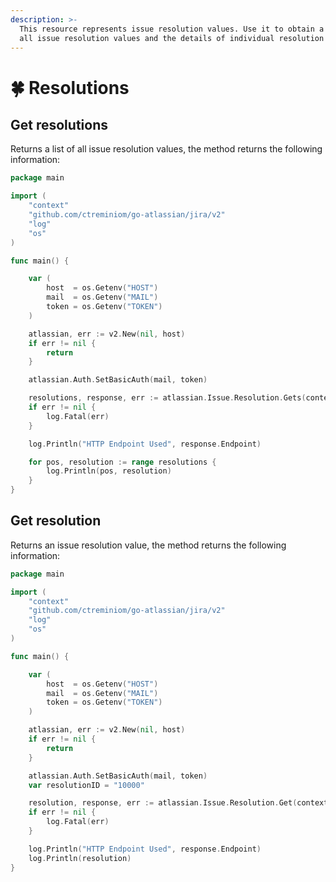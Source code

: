 ```yaml
---
description: >-
  This resource represents issue resolution values. Use it to obtain a list of
  all issue resolution values and the details of individual resolution values.
---
```


# 🍀 Resolutions

## Get resolutions

Returns a list of all issue resolution values, the method returns the following information:

```go
package main

import (
	"context"
	"github.com/ctreminiom/go-atlassian/jira/v2"
	"log"
	"os"
)

func main() {

	var (
		host  = os.Getenv("HOST")
		mail  = os.Getenv("MAIL")
		token = os.Getenv("TOKEN")
	)

	atlassian, err := v2.New(nil, host)
	if err != nil {
		return
	}

	atlassian.Auth.SetBasicAuth(mail, token)

	resolutions, response, err := atlassian.Issue.Resolution.Gets(context.Background())
	if err != nil {
		log.Fatal(err)
	}

	log.Println("HTTP Endpoint Used", response.Endpoint)

	for pos, resolution := range resolutions {
		log.Println(pos, resolution)
	}
}
```

## Get resolution

Returns an issue resolution value, the method returns the following information:

```go
package main

import (
	"context"
	"github.com/ctreminiom/go-atlassian/jira/v2"
	"log"
	"os"
)

func main() {

	var (
		host  = os.Getenv("HOST")
		mail  = os.Getenv("MAIL")
		token = os.Getenv("TOKEN")
	)

	atlassian, err := v2.New(nil, host)
	if err != nil {
		return
	}

	atlassian.Auth.SetBasicAuth(mail, token)
	var resolutionID = "10000"

	resolution, response, err := atlassian.Issue.Resolution.Get(context.Background(), resolutionID)
	if err != nil {
		log.Fatal(err)
	}

	log.Println("HTTP Endpoint Used", response.Endpoint)
	log.Println(resolution)
}
```

